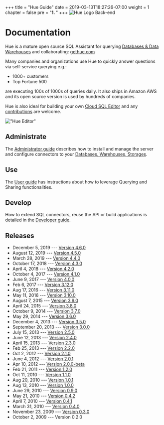 +++
title = "Hue Guide"
date = 2019-03-13T18:27:26-07:00
weight = 1
chapter = false
pre = "<b>1. </b>"
+++
![Hue Logo Back-end](/images/hue_logo.png)

<h1>Documentation</h1>

Hue is a mature open source SQL Assistant for querying [Databases & Data Warehouses](https://docs.gethue.com/administrator/configuration/connectors/) and collaborating: [gethue.com](http://gethue.com)

Many companies and organizations use Hue to quickly answer questions via self-service querying e.g.:

* 1000+ customers
* Top Fortune 500

are executing 100s of 1000s of queries daily. It also ships in Amazon AWS and its open source version is used by hundreds of companies.

Hue is also ideal for building your own [Cloud SQL Editor](https://docs.gethue.com/developer/parsers/) and any [contributions](CONTRIBUTING.md) are welcome.

!["Hue Editor"](https://cdn.gethue.com/uploads/2019/12/hue4.6.png)


Administrate
------------
The [Administrator guide](administrator/index.html) describes how to install and manage the server and configure connectors to your [Databases, Warehouses, Storages](/administrator/configuration/connectors/).

Use
---
The [User guide](user/index.html) has instructions about how to leverage Querying and Sharing functionalities.

Develop
-------
How to extend SQL connectors, reuse the API or build applications is detailed in the [Developer guide](developer/index.html).

Releases
--------

* December 5, 2019 --- [Version 4.6.0](releases/release-notes-4.6.0/index.html)
* August 12, 2019 --- [Version 4.5.0](releases/release-notes-4.5.0/index.html)
* March 28, 2019 --- [Version 4.4.0](releases/release-notes-4.4.0/index.html)
* October 17, 2018 --- [Version 4.3.0](releases/release-notes-4.3.0/index.html)
* April 4, 2018 --- [Version 4.2.0](releases/release-notes-4.2.0/index.html)
* October 4, 2017 --- [Version 4.1.0](releases/release-notes-4.1.0/index.html)
* June 9, 2017 --- [Version 4.0.0](releases/release-notes-4.0.0/index.html)
* Feb 6, 2017 --- [Version 3.12.0](releases/release-notes-3.12.0/index.html)
* Aug 17, 2016 --- [Version 3.11.0](releases/release-notes-3.11.0/index.html)
* May 11, 2016 --- [Version 3.10.0](releases/release-notes-3.10.0/index.html)
* August 7, 2015 --- [Version 3.9.0](releases/release-notes-3.9.0/index.html)
* April 24, 2015 --- [Version 3.8.0](releases/release-notes-3.8.0/index.html)
* October 9, 2014 --- [Version 3.7.0](releases/release-notes-3.7.0/index.html)
* May 29, 2014 --- [Version 3.6.0](releases/release-notes-3.6.0/index.html)
* December 4, 2013 --- [Version 3.5.0](releases/release-notes-3.5.0/index.html)
* September 20, 2013 --- [Version 3.0.0](releases/release-notes-3.0.0/index.html)
* July 15, 2013 --- [Version 2.5.0](releases/release-notes-2.5.0/index.html)
* June 12, 2013 --- [Version 2.4.0](releases/release-notes-2.4.0/index.html)
* April 15, 2013 --- [Version 2.3.0](releases/release-notes-2.3.0/index.html)
* Feb 25, 2013 --- [Version 2.2.0](releases/release-notes-2.2.0/index.html)
* Oct 2, 2012 --- [Version 2.1.0](releases/release-notes-2.1.0/index.html)
* June 4, 2012 --- [Version 2.0.1](releases/release-notes-2.0.1/index.html)
* Apr 10, 2012 --- [Version 2.0.0-beta](releases/release-notes-2.0.0-beta/index.html)
* Feb 21, 2011 --- [Version 1.2.0](releases/release-notes-1.2.0/index.html)
* Oct 11, 2010 --- [Version 1.1.0](releases/release-notes-1.1.0/index.html)
* Aug 20, 2010 --- [Version 1.0.1](releases/release-notes-1.0.1/index.html)
* Aug 13, 2010 --- [Version 1.0.0](releases/release-notes-1.0.0/index.html)
* June 29, 2010 --- [Version 0.9.0](releases/release-notes-0.9.0/index.html)
* May 21, 2010 --- [Version 0.4.2](releases/release-notes-0.4.2/index.html)
* April 7, 2010 --- [Version 0.4.1](releases/release-notes-0.4.1/index.html)
* March 31, 2010 --- [Version 0.4.0](releases/release-notes-0.4.0/index.html)
* November 23, 2009 --- [Version 0.3.0](releases/release-notes-0.3.0/index.html)
* October 2, 2009 --- Version 0.2.0
